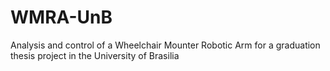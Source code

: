 # WMRA-UnB
Analysis and control of a Wheelchair Mounter Robotic Arm for a graduation thesis project in the University of Brasilia
